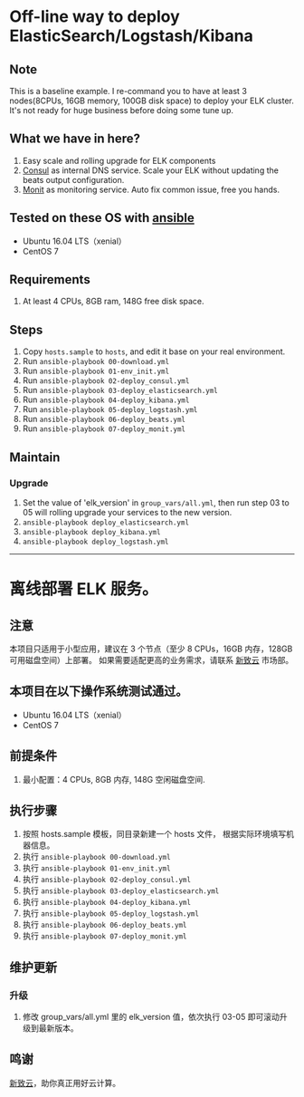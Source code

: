 # Off-line way to deploy ElasticSearch/Logstash/Kibana

## Note
This is a baseline example. I re-command you to have at least 3 nodes(8CPUs, 16GB memory, 100GB disk space) to deploy your ELK cluster.
It's not ready for huge business before doing some tune up.

## What we have in here?
1. Easy scale and rolling upgrade for ELK components
1. [Consul](https://www.consul.io/) as internal DNS service. Scale your ELK without updating the beats output configuration.
1. [Monit](https://mmonit.com/monit/documentation/monit.html) as monitoring service. Auto fix common issue, free you hands.

## Tested on these OS with [ansible](http://docs.ansible.com/ansible/latest/intro_installation.html)
* Ubuntu 16.04 LTS（xenial）
* CentOS 7

## Requirements
1. At least 4 CPUs, 8GB ram, 148G free disk space.

## Steps ##
1. Copy `hosts.sample` to `hosts`, and edit it base on your real environment.
1. Run `ansible-playbook 00-download.yml`
1. Run `ansible-playbook 01-env_init.yml`
1. Run `ansible-playbook 02-deploy_consul.yml`
1. Run `ansible-playbook 03-deploy_elasticsearch.yml`
1. Run `ansible-playbook 04-deploy_kibana.yml`
1. Run `ansible-playbook 05-deploy_logstash.yml`
1. Run `ansible-playbook 06-deploy_beats.yml`
1. Run `ansible-playbook 07-deploy_monit.yml`

## Maintain
### Upgrade
1. Set the value of 'elk_version' in `group_vars/all.yml`, then run step 03 to 05 will rolling upgrade your services to the new version.
  1. `ansible-playbook deploy_elasticsearch.yml`
  1. `ansible-playbook deploy_kibana.yml`
  1. `ansible-playbook deploy_logstash.yml`

---

# 离线部署 ELK 服务。

## 注意
本项目只适用于小型应用，建议在 3 个节点（至少 8 CPUs，16GB 内存，128GB 可用磁盘空间）上部署。
如果需要适配更高的业务需求，请联系 [新致云](https://cloud.newtouch.com) 市场部。

## 本项目在以下操作系统测试通过。
* Ubuntu 16.04 LTS（xenial）
* CentOS 7

## 前提条件
1. 最小配置：4 CPUs, 8GB 内存, 148G 空闲磁盘空间.

## 执行步骤
1. 按照 hosts.sample 模板，同目录新建一个 hosts 文件， 根据实际环境填写机器信息。
1. 执行 `ansible-playbook 00-download.yml`
1. 执行 `ansible-playbook 01-env_init.yml`
1. 执行 `ansible-playbook 02-deploy_consul.yml`
1. 执行 `ansible-playbook 03-deploy_elasticsearch.yml`
1. 执行 `ansible-playbook 04-deploy_kibana.yml`
1. 执行 `ansible-playbook 05-deploy_logstash.yml`
1. 执行 `ansible-playbook 06-deploy_beats.yml`
1. 执行 `ansible-playbook 07-deploy_monit.yml`

## 维护更新
### 升级
1. 修改 group_vars/all.yml 里的 elk_version 值，依次执行 03-05 即可滚动升级到最新版本。

## 鸣谢
[新致云](https://cloud.newtouch.com)，助你真正用好云计算。
